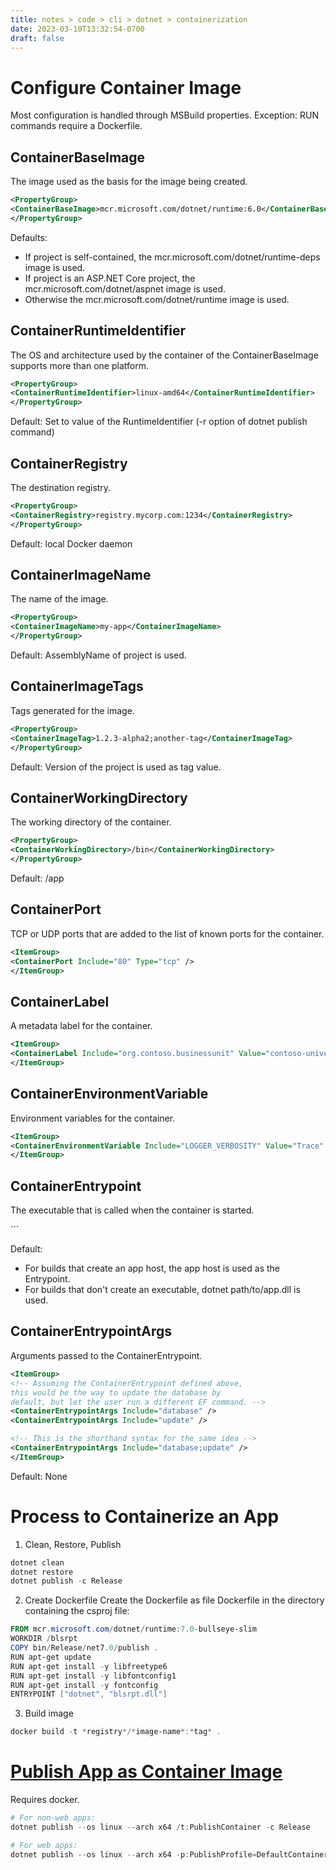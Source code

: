 ```yaml
---
title: notes > code > cli > dotnet > containerization
date: 2023-03-10T13:32:54-0700
draft: false
---
```

# Configure Container Image
Most configuration is handled through MSBuild properties.
Exception: RUN commands require a Dockerfile.

## ContainerBaseImage
The image used as the basis for the image being created.
```xml
<PropertyGroup>
<ContainerBaseImage>mcr.microsoft.com/dotnet/runtime:6.0</ContainerBaseImage>
</PropertyGroup>
```

Defaults:
- If project is self-contained, the mcr.microsoft.com/dotnet/runtime-deps image is used.
- If project is an ASP.NET Core project, the mcr.microsoft.com/dotnet/aspnet image is used.
- Otherwise the mcr.microsoft.com/dotnet/runtime image is used.

## ContainerRuntimeIdentifier
The OS and architecture used by the container of the ContainerBaseImage supports more than one platform.
```xml
<PropertyGroup>
<ContainerRuntimeIdentifier>linux-amd64</ContainerRuntimeIdentifier>
</PropertyGroup>
```

Default: Set to value of the RuntimeIdentifier (-r option of dotnet publish command)

## ContainerRegistry
The destination registry.
```xml
<PropertyGroup>
<ContainerRegistry>registry.mycorp.com:1234</ContainerRegistry>
</PropertyGroup>
```

Default: local Docker daemon

## ContainerImageName
The name of the image.
```xml
<PropertyGroup>
<ContainerImageName>my-app</ContainerImageName>
</PropertyGroup>
```

Default: AssemblyName of project is used.

## ContainerImageTags
Tags generated for the image.
```xml
<PropertyGroup>
<ContainerImageTag>1.2.3-alpha2;another-tag</ContainerImageTag>
</PropertyGroup>
```

Default: Version of the project is used as tag value.

## ContainerWorkingDirectory
The working directory of the container.
```xml
<PropertyGroup>
<ContainerWorkingDirectory>/bin</ContainerWorkingDirectory>
</PropertyGroup>
```

Default: /app

## ContainerPort
TCP or UDP ports that are added to the list of known ports for the container.
```xml
<ItemGroup>
<ContainerPort Include="80" Type="tcp" />
</ItemGroup>
```

## ContainerLabel
A metadata label for the container.
```xml
<ItemGroup>
<ContainerLabel Include="org.contoso.businessunit" Value="contoso-university" />
</ItemGroup>
```

## ContainerEnvironmentVariable
Environment variables for the container.
```xml
<ItemGroup>
<ContainerEnvironmentVariable Include="LOGGER_VERBOSITY" Value="Trace" />
</ItemGroup>
```

## ContainerEntrypoint
The executable that is called when the container is started.
<ItemGroup Label="Entrypoint Assignment">
<!-- This is how you would start the dotnet ef tool in your container -->
<ContainerEntrypoint Include="dotnet" />
<ContainerEntrypoint Include="ef" />

<!-- This shorthand syntax means the same thing.
Note the semicolon separating the tokens. -->
<ContainerEntrypoint Include="dotnet;ef" />
</ItemGroup>
```

Default:
- For builds that create an app host, the app host is used as the Entrypoint.
- For builds that don't create an executable, dotnet path/to/app.dll is used.

## ContainerEntrypointArgs
Arguments passed to the ContainerEntrypoint.
```xml
<ItemGroup>
<!-- Assuming the ContainerEntrypoint defined above,
this would be the way to update the database by
default, but let the user run a different EF command. -->
<ContainerEntrypointArgs Include="database" />
<ContainerEntrypointArgs Include="update" />

<!-- This is the shorthand syntax for the same idea -->
<ContainerEntrypointArgs Include="database;update" />
</ItemGroup>
```

Default: None

# Process to Containerize an App
1.  Clean, Restore, Publish
```powershell
dotnet clean
dotnet restore
dotnet publish -c Release
```

2.  Create Dockerfile
Create the Dockerfile as file Dockerfile in the directory containing the csproj file:
```powershell
FROM mcr.microsoft.com/dotnet/runtime:7.0-bullseye-slim
WORKDIR /blsrpt
COPY bin/Release/net7.0/publish .
RUN apt-get update
RUN apt-get install -y libfreetype6
RUN apt-get install -y libfontconfig1
RUN apt-get install -y fontconfig
ENTRYPOINT ["dotnet", "blsrpt.dll"]
```

3.  Build image
```powershell
docker build -t *registry*/*image-name*:*tag* .
```

# [Publish App as Container Image](https://learn.microsoft.com/en-us/dotnet/core/docker/publish-as-container)
Requires docker.
```powershell
# For non-web apps:
dotnet publish --os linux --arch x64 /t:PublishContainer -c Release

# For web apps:
dotnet publish --os linux --arch x64 -p:PublishProfile=DefaultContainer
```
